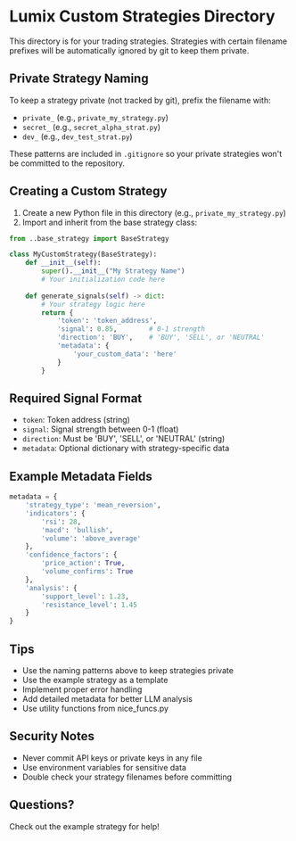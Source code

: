 # Lumix Custom Strategies Directory

This directory is for your trading strategies. Strategies with certain filename prefixes will be automatically ignored by git to keep them private.

## Private Strategy Naming
To keep a strategy private (not tracked by git), prefix the filename with:
- `private_` (e.g., `private_my_strategy.py`)
- `secret_` (e.g., `secret_alpha_strat.py`) 
- `dev_` (e.g., `dev_test_strat.py`)

These patterns are included in `.gitignore` so your private strategies won't be committed to the repository.

## Creating a Custom Strategy

1. Create a new Python file in this directory (e.g., `private_my_strategy.py`)
2. Import and inherit from the base strategy class:
```python
from ..base_strategy import BaseStrategy

class MyCustomStrategy(BaseStrategy):
    def __init__(self):
        super().__init__("My Strategy Name")
        # Your initialization code here
    
    def generate_signals(self) -> dict:
        # Your strategy logic here
        return {
            'token': 'token_address',
            'signal': 0.85,        # 0-1 strength
            'direction': 'BUY',    # 'BUY', 'SELL', or 'NEUTRAL'
            'metadata': {
                'your_custom_data': 'here'
            }
        }
```

## Required Signal Format
- `token`: Token address (string)
- `signal`: Signal strength between 0-1 (float)
- `direction`: Must be 'BUY', 'SELL', or 'NEUTRAL' (string)
- `metadata`: Optional dictionary with strategy-specific data

## Example Metadata Fields
```python
metadata = {
    'strategy_type': 'mean_reversion',
    'indicators': {
        'rsi': 28,
        'macd': 'bullish',
        'volume': 'above_average'
    },
    'confidence_factors': {
        'price_action': True,
        'volume_confirms': True
    },
    'analysis': {
        'support_level': 1.23,
        'resistance_level': 1.45
    }
}
```

## Tips
- Use the naming patterns above to keep strategies private
- Use the example strategy as a template
- Implement proper error handling
- Add detailed metadata for better LLM analysis
- Use utility functions from nice_funcs.py

## Security Notes
- Never commit API keys or private keys in any file
- Use environment variables for sensitive data
- Double check your strategy filenames before committing

## Questions?
Check out the example strategy for help!  